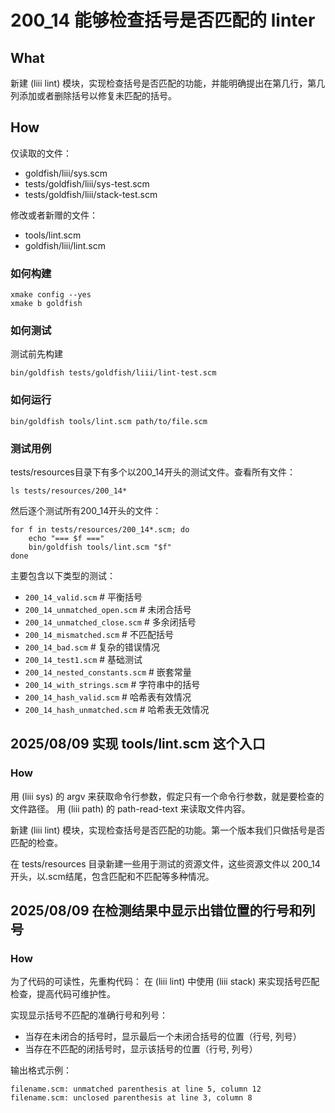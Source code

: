 # 200_14 能够检查括号是否匹配的 linter
## What
新建 (liii lint) 模块，实现检查括号是否匹配的功能，并能明确提出在第几行，第几列添加或者删除括号以修复未匹配的括号。

## How
仅读取的文件：
+ goldfish/liii/sys.scm
+ tests/goldfish/liii/sys-test.scm
+ tests/goldfish/liii/stack-test.scm

修改或者新赠的文件：
+ tools/lint.scm
+ goldfish/liii/lint.scm

### 如何构建
```
xmake config --yes
xmake b goldfish
```
### 如何测试
测试前先构建
```
bin/goldfish tests/goldfish/liii/lint-test.scm
```
### 如何运行
```
bin/goldfish tools/lint.scm path/to/file.scm
```

### 测试用例
tests/resources目录下有多个以200_14开头的测试文件。查看所有文件：
```
ls tests/resources/200_14*
```

然后逐个测试所有200_14开头的文件：
```
for f in tests/resources/200_14*.scm; do
    echo "=== $f ==="
    bin/goldfish tools/lint.scm "$f"
done
```

主要包含以下类型的测试：
- `200_14_valid.scm`          # 平衡括号
- `200_14_unmatched_open.scm`    # 未闭合括号
- `200_14_unmatched_close.scm`   # 多余闭括号
- `200_14_mismatched.scm`        # 不匹配括号
- `200_14_bad.scm`              # 复杂的错误情况
- `200_14_test1.scm`            # 基础测试
- `200_14_nested_constants.scm`  # 嵌套常量
- `200_14_with_strings.scm`     # 字符串中的括号
- `200_14_hash_valid.scm`       # 哈希表有效情况
- `200_14_hash_unmatched.scm`   # 哈希表无效情况

## 2025/08/09 实现 tools/lint.scm 这个入口
### How
用 (liii sys) 的 argv 来获取命令行参数，假定只有一个命令行参数，就是要检查的文件路径。
用 (liii path) 的 path-read-text 来读取文件内容。

新建 (liii lint) 模块，实现检查括号是否匹配的功能。第一个版本我们只做括号是否匹配的检查。

在 tests/resources 目录新建一些用于测试的资源文件，这些资源文件以 200_14开头，以.scm结尾，包含匹配和不匹配等多种情况。

## 2025/08/09 在检测结果中显示出错位置的行号和列号
### How
为了代码的可读性，先重构代码：
在 (liii lint) 中使用 (liii stack) 来实现括号匹配检查，提高代码可维护性。

实现显示括号不匹配的准确行号和列号：
- 当存在未闭合的括号时，显示最后一个未闭合括号的位置（行号, 列号）
- 当存在不匹配的闭括号时，显示该括号的位置（行号, 列号）

输出格式示例：
```
filename.scm: unmatched parenthesis at line 5, column 12
filename.scm: unclosed parenthesis at line 3, column 8
```
